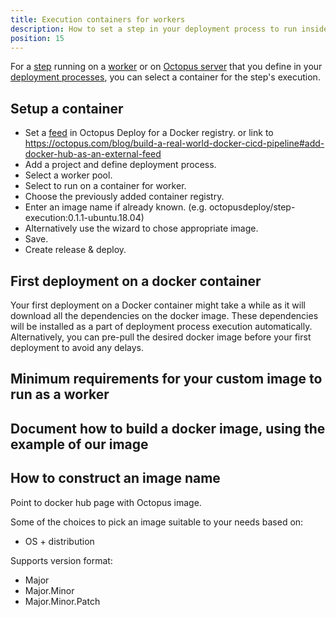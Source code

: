 ```yaml
---
title: Execution containers for workers
description: How to set a step in your deployment process to run inside a container.
position: 15
---
```


For a [step](/docs/deployment-process/steps/index.md) running on a [worker](docs/infrastructure/workers/index.md) or on [Octopus server](docs/infrastructure/workers/built-in-worker.md) that you define in your [deployment processes](/docs/deployment-process/index.md), you can select a container for the step's execution. 

## Setup a container 

- Set a [feed](/docs/packaging-applications/package-repositories/docker-registries/index.md) in Octopus Deploy for a Docker registry.  or link to https://octopus.com/blog/build-a-real-world-docker-cicd-pipeline#add-docker-hub-as-an-external-feed
- Add a project and define deployment process. 
- Select a worker pool. 
- Select to run on a container for worker. 
- Choose the previously added container registry. 
- Enter an image name if already known. (e.g. octopusdeploy/step-execution:0.1.1-ubuntu.18.04)
- Alternatively use the wizard to chose appropriate image. 
- Save.
- Create release & deploy.

## First deployment on a docker container
Your first deployment on a Docker container might take a while as it will download all the dependencies on the docker image. These dependencies will be installed as a part of deployment process execution automatically. Alternatively, you can pre-pull the desired docker image before your first deployment to avoid any delays.

## Minimum requirements for your custom image to run as a worker

## Document how to build a docker image, using the example of our image

## How to construct an image name
Point to docker hub page with Octopus image. 

Some of the choices to pick an image suitable to your needs based on:
- OS + distribution

Supports version format:
- Major
- Major.Minor
- Major.Minor.Patch
